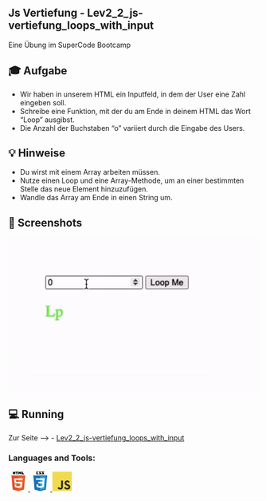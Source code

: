 ## Js Vertiefung - Lev2_2_js-vertiefung_loops_with_input

Eine Übung im SuperCode Bootcamp

## 🎓 Aufgabe

- Wir haben in unserem HTML ein Inputfeld, in dem der User eine Zahl eingeben soll.
- Schreibe eine Funktion, mit der du am Ende in deinem HTML das Wort “Loop” ausgibst.
- Die Anzahl der Buchstaben “o” variiert durch die Eingabe des Users.

## 💡 Hinweise

- Du wirst mit einem Array arbeiten müssen.
- Nutze einen Loop und eine Array-Methode, um an einer bestimmten Stelle das neue Element hinzuzufügen.
- Wandle das Array am Ende in einen String um.

## 📸 Screenshots

![App Screenshot](assets/img/screen.gif)

## 💻 Running

Zur Seite —> - [Lev2_2_js-vertiefung_loops_with_input](https://mukkez.github.io/Bootcamp/tasks/Day_58/Lev2_2_js-vertiefung_loops_with_input/)

<p align="left">
</p>

<h3 align="left">Languages and Tools:</h3>
<p align="left"> <a href="https://www.w3schools.com/html/" target="_blank" rel="noreferrer"> <img src="https://raw.githubusercontent.com/devicons/devicon/master/icons/html5/html5-original-wordmark.svg" alt="html5" width="40" height="40"/> </a>
<a href="https://www.w3schools.com/css/" target="_blank" rel="noreferrer"> <img src="https://raw.githubusercontent.com/devicons/devicon/master/icons/css3/css3-original-wordmark.svg" alt="css3" width="40" height="40"/> </a> 
<a href="https://www.w3schools.com/css/" target="_blank" rel="noreferrer"> <img src="https://raw.githubusercontent.com/devicons/devicon/master/icons/javascript/javascript-original.svg" alt="css3" width="40" height="40"/> </a> </p>

